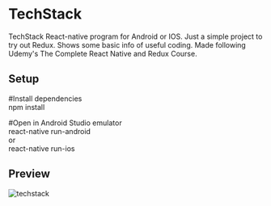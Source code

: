 # TechStack
TechStack React-native program for Android or IOS. Just a simple project to try out Redux. Shows some basic info of useful coding. Made following Udemy's The Complete React Native and Redux Course.

## Setup
#Install dependencies   
npm install

#Open in Android Studio emulator   
react-native run-android  
or  
react-native run-ios


## Preview
![techstack](https://user-images.githubusercontent.com/35838078/51127045-3f884180-182d-11e9-8a83-952544194e6d.png)
